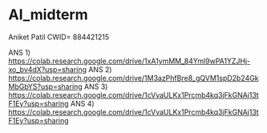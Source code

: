 # AI_midterm
Aniket Patil
CWID= 884421215

ANS 1) https://colab.research.google.com/drive/1xA1ymMM_84Yml9wPA1YZJHj-xo_bv4dX?usp=sharing
ANS 2) https://colab.research.google.com/drive/1M3azPhfBre8_gQVM1spD2b24GkMbGbYS?usp=sharing
ANS 3) https://colab.research.google.com/drive/1cVvaULKx1Prcmb4kq3jFkGNAj13tF1Ey?usp=sharing
ANS 4) https://colab.research.google.com/drive/1cVvaULKx1Prcmb4kq3jFkGNAj13tF1Ey?usp=sharing
